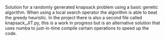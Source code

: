 Solution for a randomly generated knapsack problem using a basic genetic algorithm.
When using a local search operator the algorithm is able to beat the greedy heuristic. 
In the project there is also a second file called knapsack_JIT.py, this is a work in progress but is an alternative solution that uses numba to just-in-time compile certain operations to speed up the code.
